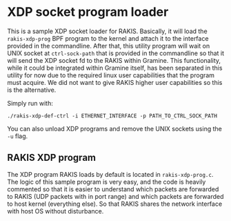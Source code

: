 # XDP socket program loader

This is a sample XDP socket loader for RAKIS. Basically, it will load the
`rakis-xdp-prog` BPF program to the kernel and attach it to the interface
provided in the commandline. After that, this utility program will wait on
UNIX socket at `ctrl-sock-path` that is provided in the commandline so that
it will send the XDP socket fd to the RAKIS within Gramine. This functionality,
while it could be integrated within Gramine itself, has been separated in this
utility for now due to the required linux user capabilities that the program
must acquire. We did not want to give RAKIS higher user capabilities so this is
the alternative.

Simply run with:
```shell
./rakis-xdp-def-ctrl -i ETHERNET_INTERFACE -p PATH_TO_CTRL_SOCK_PATH
```

You can also unload XDP programs and remove the UNIX sockets using the `-u`
flag.

## RAKIS XDP program
The XDP program RAKIS loads by default is located in `rakis-xdp-prog.c`. The
logic of this sample program is very easy, and the code is heavily commented so
that it is easier to understand which packets are forwarded to RAKIS (UDP
packets with in port range) and which packets are forwarded to host kernel
(everything else). So that RAKIS shares the network interface with host OS
without disturbance.
